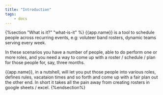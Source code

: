 ```yaml
---
title: "Introduction"
tags: 
    - docs
---
```

{%section "What is it?" "what-is-it" %}
{{app.name}} is a tool to schedule people across recurring events, e.g: voluteer band rosters, dynamic teams serving every week.

In these scenarios you have a number of people, able to do perform one or more roles, and you need a way to come up with a roster / schedule / plan for those people for, say, three months.

{{app.name}}, in a nutshell, will let you put those people into various roles, defines rules, vacataion times and so forth and come up with a fair plan out the other end. In short it takes all the pain away from creating rosters in google sheets / excel.
{%endsection%}
